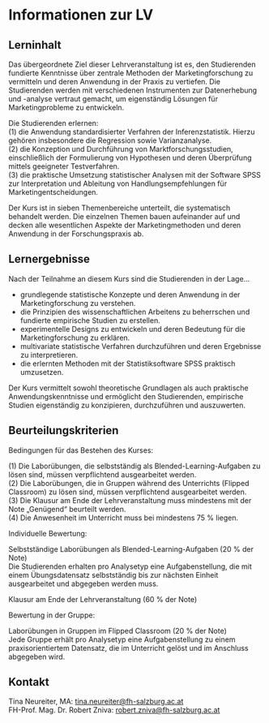 # Informationen zur LV

## Lerninhalt
Das übergeordnete Ziel dieser Lehrveranstaltung ist es, den Studierenden fundierte Kenntnisse über zentrale Methoden der Marketingforschung zu vermitteln und deren Anwendung in der Praxis zu vertiefen. Die Studierenden werden mit verschiedenen Instrumenten zur Datenerhebung und -analyse vertraut gemacht, um eigenständig Lösungen für Marketingprobleme zu entwickeln.

Die Studierenden erlernen:  
(1) die Anwendung standardisierter Verfahren der Inferenzstatistik. Hierzu gehören insbesondere die Regression sowie Varianzanalyse.  
(2) die Konzeption und Durchführung von Marktforschungsstudien, einschließlich der Formulierung von Hypothesen und deren Überprüfung mittels geeigneter Testverfahren.  
(3) die praktische Umsetzung statistischer Analysen mit der Software SPSS zur Interpretation und Ableitung von Handlungsempfehlungen für Marketingentscheidungen.

Der Kurs ist in sieben Themenbereiche unterteilt, die systematisch behandelt werden. Die einzelnen Themen bauen aufeinander auf und decken alle wesentlichen Aspekte der Marketingmethoden und deren Anwendung in der Forschungspraxis ab.

## Lernergebnisse
Nach der Teilnahme an diesem Kurs sind die Studierenden in der Lage…

- grundlegende statistische Konzepte und deren Anwendung in der Marketingforschung zu verstehen.  
- die Prinzipien des wissenschaftlichen Arbeitens zu beherrschen und fundierte empirische Studien zu erstellen.  
- experimentelle Designs zu entwickeln und deren Bedeutung für die Marketingforschung zu erklären.  
- multivariate statistische Verfahren durchzuführen und deren Ergebnisse zu interpretieren.  
- die erlernten Methoden mit der Statistiksoftware SPSS praktisch umzusetzen.  

Der Kurs vermittelt sowohl theoretische Grundlagen als auch praktische Anwendungskenntnisse und ermöglicht den Studierenden, empirische Studien eigenständig zu konzipieren, durchzuführen und auszuwerten.

## Beurteilungskriterien
Bedingungen für das Bestehen des Kurses:

(1) Die Laborübungen, die selbstständig als Blended-Learning-Aufgaben zu lösen sind, müssen verpflichtend ausgearbeitet werden.  
(2) Die Laborübungen, die in Gruppen während des Unterrichts (Flipped Classroom) zu lösen sind, müssen verpflichtend ausgearbeitet werden.  
(3) Die Klausur am Ende der Lehrveranstaltung muss mindestens mit der Note „Genügend“ beurteilt werden.  
(4) Die Anwesenheit im Unterricht muss bei mindestens 75 % liegen.

Individuelle Bewertung:

Selbstständige Laborübungen als Blended-Learning-Aufgaben (20 % der Note)  
Die Studierenden erhalten pro Analysetyp eine Aufgabenstellung, die mit einem Übungsdatensatz selbstständig bis zur nächsten Einheit ausgearbeitet und abgegeben werden muss.

Klausur am Ende der Lehrveranstaltung (60 % der Note)  

Bewertung in der Gruppe:  

Laborübungen in Gruppen im Flipped Classroom (20 % der Note)  
Jede Gruppe erhält pro Analysetyp eine Aufgabenstellung zu einem praxisorientiertem Datensatz, die im Unterricht gelöst und im Anschluss abgegeben wird.

## Kontakt
Tina Neureiter, MA: tina.neureiter@fh-salzburg.ac.at  
FH-Prof. Mag. Dr. Robert Zniva: robert.zniva@fh-salzburg.ac.at